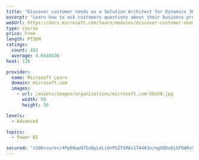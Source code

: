 ```yaml
---
title: "Discover customer needs as a Solution Architect for Dynamics 365 and Power Platform"
excerpt: "Learn how to ask customers questions about their business processes and feature requirements to create a viable solution."
webUrl: https://docs.microsoft.com/learn/modules/discover-customer-needs/
type: course
price: Free
length: PT36M
ratings:
  count: 403
  average: 4.6848636
heat: 126

provider:
  name: Microsoft Learn
  domain: microsoft.com
  images:
    - url: /assets/images/organizations/microsoft.com-50x50.jpg
      width: 50
      height: 50

levels:
  - Advanced

topics:
  - Power BI

secured: "sS06+cw/e+/4Pp9AwpN7GxNyLeLiOnPGZfSRAs1TA4A3o/ngXQOu0jSF0ARx564rhHi5Yb0YwGFEJHCgwp19UtNZwzedekS4cgHoOkNM4YCDEGAEl43uL9oRI1nqUkWe0fhZ/2l4gqDjmSGefv0MxxbNmGBC8R/sFg8vxRvu8gvhxfcx2v8HPOn020BpFRpUP4rIVpdHkiXJZzo0xq0tBtIAsieagfjr7e8WYmUQ+dF2Nu9FdwwtqMRN10UJ3029vHXcm70kuAScOsEMLPUTlM2J6mTHD/6NLOzCVnorEIh1criH9/oX3eRIsvAY1qMLvQhrBEMj7rQZqtm5OWaWNJ65JBIc87UAtPtpu0JP3UYzV0S/DQXG3004s5mkZ/RqXneKM6GdRMK3zegePPtC0g==;rc6KNe62stBHkRVMJDppyg=="
---
```


